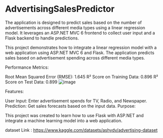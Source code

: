 # AdvertisingSalesPredictor
The application is designed to predict sales based on the number of advertisements across different media types using a linear regression model. It leverages an ASP.NET MVC 6 frontend to collect user input and a Flask backend to handle predictions.



This project demonstrates how to integrate a linear regression model with a web application using ASP.NET MVC 6 and Flask. The application predicts sales based on advertisement spending across different media types.

Performance Metrics:

Root Mean Squared Error (RMSE): 1.645
R² Score on Training Data: 0.896
R² Score on Test Data: 0.899
![image](https://github.com/user-attachments/assets/a7646bcb-36ce-43f1-92cd-a95e6cc29e1b)

Features:

User Input: Enter advertisement spends for TV, Radio, and Newspaper.
Prediction: Get sales forecasts based on the input data.
Purpose:

This project was created to learn how to use Flask with ASP.NET and integrate a machine learning model into a web application.

dataset  Link  : https://www.kaggle.com/datasets/ashydv/advertising-dataset
